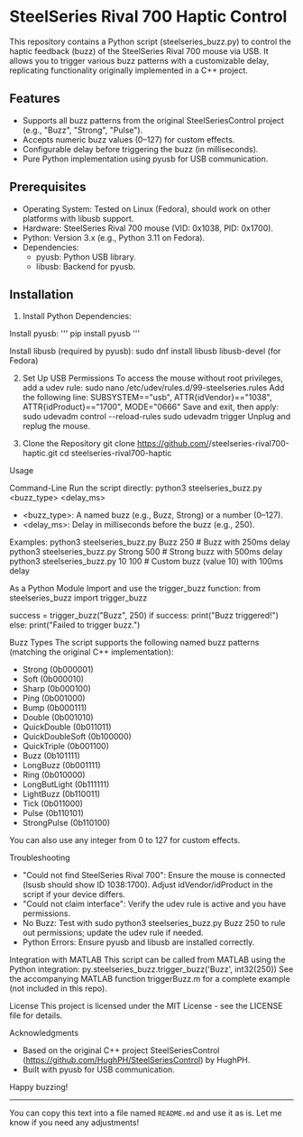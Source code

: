 # SteelSeries Rival 700 Haptic Control

This repository contains a Python script (steelseries_buzz.py) to control the haptic feedback (buzz) of the SteelSeries Rival 700 mouse via USB. It allows you to trigger various buzz patterns with a customizable delay, replicating functionality originally implemented in a C++ project.

## Features
- Supports all buzz patterns from the original SteelSeriesControl project (e.g., "Buzz", "Strong", "Pulse").
- Accepts numeric buzz values (0–127) for custom effects.
- Configurable delay before triggering the buzz (in milliseconds).
- Pure Python implementation using pyusb for USB communication.

## Prerequisites
- Operating System: Tested on Linux (Fedora), should work on other platforms with libusb support.
- Hardware: SteelSeries Rival 700 mouse (VID: 0x1038, PID: 0x1700).
- Python: Version 3.x (e.g., Python 3.11 on Fedora).
- Dependencies:
  - pyusb: Python USB library.
  - libusb: Backend for pyusb.

## Installation

1. Install Python Dependencies:

  Install pyusb:
  '''
  pip install pyusb
  '''
  
  Install libusb (required by pyusb):
  sudo dnf install libusb libusb-devel (for Fedora)

2. Set Up USB Permissions
  To access the mouse without root privileges, add a udev rule:
  sudo nano /etc/udev/rules.d/99-steelseries.rules
  Add the following line:
  SUBSYSTEM=="usb", ATTR{idVendor}=="1038", ATTR{idProduct}=="1700", MODE="0666"
  Save and exit, then apply:
  sudo udevadm control --reload-rules
  sudo udevadm trigger
  Unplug and replug the mouse.

3. Clone the Repository
git clone https://github.com/<your-username>/steelseries-rival700-haptic.git
cd steelseries-rival700-haptic

Usage

Command-Line
Run the script directly:
python3 steelseries_buzz.py <buzz_type> <delay_ms>
- <buzz_type>: A named buzz (e.g., Buzz, Strong) or a number (0–127).
- <delay_ms>: Delay in milliseconds before the buzz (e.g., 250).

Examples:
python3 steelseries_buzz.py Buzz 250    # Buzz with 250ms delay
python3 steelseries_buzz.py Strong 500  # Strong buzz with 500ms delay
python3 steelseries_buzz.py 10 100      # Custom buzz (value 10) with 100ms delay

As a Python Module
Import and use the trigger_buzz function:
from steelseries_buzz import trigger_buzz

success = trigger_buzz("Buzz", 250)
if success:
    print("Buzz triggered!")
else:
    print("Failed to trigger buzz.")

Buzz Types
The script supports the following named buzz patterns (matching the original C++ implementation):
- Strong (0b000001)
- Soft (0b000010)
- Sharp (0b000100)
- Ping (0b001000)
- Bump (0b000111)
- Double (0b001010)
- QuickDouble (0b011011)
- QuickDoubleSoft (0b100000)
- QuickTriple (0b001100)
- Buzz (0b101111)
- LongBuzz (0b001111)
- Ring (0b010000)
- LongButLight (0b111111)
- LightBuzz (0b110011)
- Tick (0b011000)
- Pulse (0b110101)
- StrongPulse (0b110100)

You can also use any integer from 0 to 127 for custom effects.

Troubleshooting
- "Could not find SteelSeries Rival 700": Ensure the mouse is connected (lsusb should show ID 1038:1700). Adjust idVendor/idProduct in the script if your device differs.
- "Could not claim interface": Verify the udev rule is active and you have permissions.
- No Buzz: Test with sudo python3 steelseries_buzz.py Buzz 250 to rule out permissions; update the udev rule if needed.
- Python Errors: Ensure pyusb and libusb are installed correctly.

Integration with MATLAB
This script can be called from MATLAB using the Python integration:
py.steelseries_buzz.trigger_buzz('Buzz', int32(250))
See the accompanying MATLAB function triggerBuzz.m for a complete example (not included in this repo).

License
This project is licensed under the MIT License - see the LICENSE file for details.

Acknowledgments
- Based on the original C++ project SteelSeriesControl (https://github.com/HughPH/SteelSeriesControl) by HughPH.
- Built with pyusb for USB communication.

Happy buzzing!

--- 

You can copy this text into a file named `README.md` and use it as is. Let me know if you need any adjustments!
